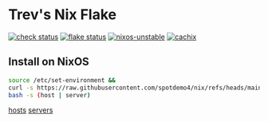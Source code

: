 # Trev's Nix Flake

[![check status](https://img.shields.io/github/actions/workflow/status/spotdemo4/nix/check.yaml?logo=GitHub&logoColor=%23cdd6f4&label=check&labelColor=%2311111b)](https://github.com/spotdemo4/nix/actions/workflows/check.yaml)
[![flake status](https://img.shields.io/github/actions/workflow/status/spotdemo4/nix/flake.yaml?logo=nixos&logoColor=%2389dceb&label=flake&labelColor=%2311111b)](https://github.com/spotdemo4/nix/actions/workflows/flake.yaml)
[![nixos-unstable](https://img.shields.io/badge/nixos-unstable-%23313244?logo=nixos&logoColor=%2389dceb&labelColor=%2311111b)](https://nixos.org/)
[![cachix](https://img.shields.io/badge/cachix-trix-%23313244?logo=nixos&logoColor=%2389dceb&labelColor=%2311111b)](https://trix.cachix.org)

## Install on NixOS

```bash
source /etc/set-environment &&
curl -s https://raw.githubusercontent.com/spotdemo4/nix/refs/heads/main/scripts/init.sh |
bash -s (host | server)
```

[hosts](/hosts)
[servers](/servers)
